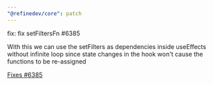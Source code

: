 ```yaml
---
"@refinedev/core": patch
---
```


fix: fix setFiltersFn #6385

With this we can use the setFilters as dependencies inside useEffects without infinite loop since state changes in the hook won't cause the functions to be re-assigned

[Fixes #6385](https://github.com/refinedev/refine/issues/6385)
